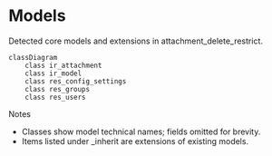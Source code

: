 # Models

Detected core models and extensions in attachment_delete_restrict.

```mermaid
classDiagram
    class ir_attachment
    class ir_model
    class res_config_settings
    class res_groups
    class res_users
```

Notes
- Classes show model technical names; fields omitted for brevity.
- Items listed under _inherit are extensions of existing models.
